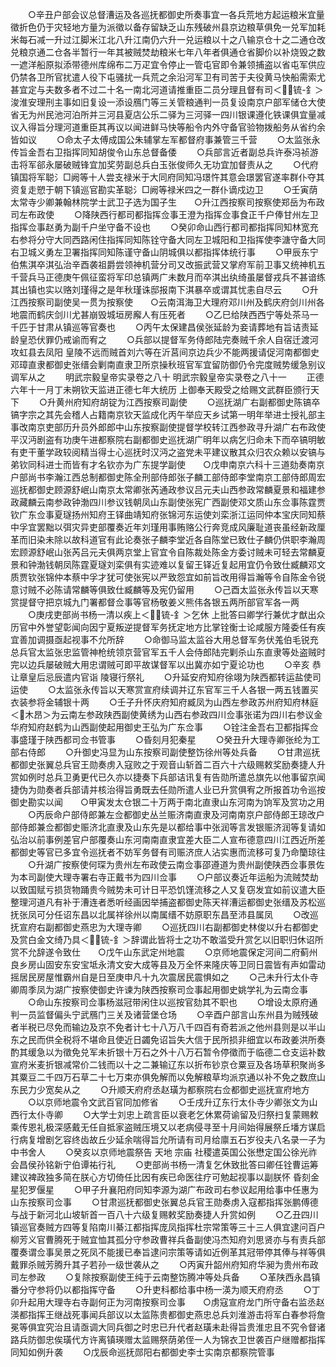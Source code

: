 <!-- { "loadSidebar": true } -->
　　○辛丑户部会议总督漕运及各巡抚都御史所奏事宜一各兵荒地方起运粮米宜量徵折色仍于灾轻地方量为派徵以备存留缺乏山东残破州县京边粮草俱免一兑军加耗米每石减一升过江脚米江北八升江南仍六升一兑运粮以十之八输京仓十之二通仓改兑粮京通二仓各半暂行一年其被贼焚劫粮米七年八年者俱通仓省脚价以补烧毁之数一遮洋船原拟添带德州库绵布二万疋宜令停止一管屯官即令兼领捕盗以省屯军供应仍禁各卫所官扰遣人役下屯骚扰一兵荒之余沿河军卫有司苦于夫役黄马快船需索尤甚宜定与夫数多者不过二十名一南北河道请推重臣二员分理且督有司＜锍-釒＞浚淮安理刑主事如旧复设一添设鴈门等三关管粮通判一员复设南京户部军储仓大使省无为州民池河泊所并三河县夏店公乐二驿为三河驿一四川银课遵化铁课俱宜量减议入得旨分理河道重臣其再议以闻进鲜马快等船令内外守备官验物拨船务从省约余皆如议
　　○命太子太傅成国公朱辅掌左军都督府事兼管三千营
　　○太监张永传旨金吾右卫指挥同知胡俊令山东总督备倭
　　○兵部言近者副总兵许泰冯祯游击将军郤永屡破贼锋宜加奖劳副总兵白玉张俊师久无功宜加督责从之
　　○代府镇国将军聪氵□阙等十人尝支禄米于大同府同知冯璟忤其意会璟罢官遂率群仆夺其资复走愬于朝下镇巡官勘实革聪氵□阙等禄米四之一群仆谪戍边卫
　　○壬寅荫太常寺少卿兼翰林院学士武卫子选为国子生　　○升江西按察司按察使郑岳为布政司左布政使
　　○降陕西行都司都指挥佥事王澄为指挥佥事食正千户俸甘州左卫指挥佥事赵勇为副千户坐守备不设也
　　○癸卯命山西行都司都指挥同知林宽充右参将分守大同西路闲住指挥同知陈铨守备大同左卫城阳和卫指挥使李溏守备大同右卫城义勇左卫署指挥同知陈谨守备山阴城俱以都指挥体统行事
　　○甲辰东宁伯焦淇卒淇弘治辛酉袭祖爵尝领神机营分司又改振武营又掌府军前卫事又统神机五千营兵马正德庚午佩征蛮将军印总镇两广未数月而卒淇出纨绮虽屡督戎兵不甚谙练其出镇也实以赂刘瑾得之是年秋瑾诛邸报南下淇暴卒或谓其忧恚自尽云
　　○升江西按察司副使吴一贯为按察使　　○云南洱海卫大理府邓川州及鹤庆府剑川州各地震而鹤庆剑川尤甚崩毁城垣房廨人有压死者
　　○乙巳给陕西西宁等处茶马一千匹于甘肃从镇巡等官奏也
　　○丙午太保建昌侯张延龄为妾请葬地有旨诘责延龄皇恐伏罪仍戒谕而宥之
　　○兵部以提督军务侍郎陆完奏贼千余人自宿迁渡河攻虹县去凤阳  皇陵不远而贼首刘六等在沂莒间京边兵少不能两援请促河南都御史邓璋直隶都御史张缙会剿南直隶卫所京操秋班官军宜留防御仍令完度贼势缓急别议调军从之
　　明武宗毅皇帝实录卷之八十
明武宗毅皇帝实录卷之八十一
　　正德六年十一月丁未朔钦天监进正德七年大统历  上御奉天殿受之给赐文武群臣颁行天下
　　○升黄州府知府胡锭为江西按察司副使
　　○巡抚湖广右副都御史陈镐卒镐字宗之其先会稽人占籍南京钦天监成化丙午举应天乡试第一明年举进士授礼部主事改南京吏部历升员外郎郎中山东按察副使提督学校转江西参政寻升湖广右布政使平汉沔剧盗有功庚午进都察院右副都御史巡抚湖广明年以病乞归命未下而卒镐明敏有吏干董学政较阅精当得士心巡抚时汉沔之盗党未平建议散其众归农众赖以安镐与弟钦同科进士而皆有才名钦亦为广东提学副使　　○戊申南京六科十三道劾奏南京户部尚书李瀚江西总制都御史陈全刑部侍郎张子麟工部侍郎李堂南京工部侍郎周宏巡抚都御史顾源舒岷山南京太常卿张芮通政参议吕元夫山西参政常麟夏景和福建参政藏麟云南参政钟渤四川参议钱朝凤山东副使张宪广西副使邓文质山东佥事陈霆贾钦广东佥事夏璲扬州知府王铎曲靖知府张锦河东运使刘栾浙江运同仲本宝庆同知蔡中孚宜罢黜以弭灾异吏部覆奏近年刘瑾用事贿赂公行奔竞成风廉耻道丧虽经新政厘革而旧染未除以故科道官有此论奏张子麟李堂近各自陈堂已致仕子麟仍供职李瀚周宏顾源舒岷山张芮吕元夫俱两京堂上官宜令自陈裁处陈金方委讨贼未可轻去常麟夏景和钟渤钱朝凤陈霆夏璲刘栾俱有实迹难以复留王铎近复起用宜仍令致仕臧麟邓文质贾钦张锦仲本蔡中孚才犹可使张宪以严致怨宜如前旨改用得旨瀚等令自陈金令锐意讨贼不必陈请常麟等俱致仕臧麟等及宪仍留用
　　○己酉太监张永传旨以天寒赏提督守把京城九门署都督佥事等官杨敬姜义熊伟各银五两所部官军各一两
　　○庚戌吏部尚书杨一清以疾上＜锍-釒＞乞休  上批答曰卿学行兼优才猷出众历官中外誉望彰闻向因宁夏叛逆提督军务抚定地方比掌铨衡士论咸服方隆委任有疾宜善加调摄亟起视事不允所辞
　　○命御马监太监谷大用总督军务伏羗伯毛锐充总兵官太监张忠监管神枪统领京营官军五千人会侍郎陆完剿杀山东直隶等处盗贼时完以边兵屡破贼大用忠谓贼可即平故谋督军以出冀亦如宁夏论功也
　　○辛亥  恭让章皇后忌辰遣内官诣  陵寝行祭礼
　　○升延安府知府徐翊为陕西都转运盐使司运使
　　○太监张永传旨以天寒赏宣府续调并辽东官军三千人各银一两五钱置买衣装参将金辅银十两
　　○壬子升怀庆府知府臧凤为山西左参政苏州府知府林庭＜木昂＞为云南左参政陕西副使黄绣为山西右参政四川佥事张诺为四川右参议金华府知府赵鹤为山西副使起用御史王弘为广东佥事
　　○铨注金吾右卫都指挥佥事盛瑾于陕西都司佥书管事
　　○昏刻月犯秦星
　　○癸丑升大理寺卿张纶为工部右侍郎
　　○升御史冯显为山东按察司副使整饬徐州等处兵备
　　○甘肃巡抚都御史张翼总兵官王勋奏虏入寇败之于观音山斩首二百六十六级赐敕奖励奏捷人升赏如例时总兵卫勇更代已久亦以捷奏下兵部诘讯复有告勋所遣总旗先以他事留京闻捷伪为勋奏者兵部请并核治得旨勇既去任勋所遣人业已升赏俱宥之所报首功令巡按御史勘实以闻　　○甲寅发太仓银二十万两于南北直隶山东河南为饷军及赏功之用
　　○丙辰命户部侍郎兼左佥都御史丛兰赈济南直隶及河南南京户部侍郎王琼改户部侍郎兼佥都御史赈济北直隶及山东先是以都给事中张润等言发银赈济润等复请如弘治以前事例差官户部覆奏山东河南南直隶宜差大臣二人宣布德意四川江西近所差都御史等官已多宜令巡抚者不妨军务督有司赈济庶人沾实惠而流移可复乃命籣琼往
　　○升湖广按察使何琛为贵州左布政使云南佥事邵遵道为贵州副使陕西佥事景佐为本司副使大理寺署右寺正戴书为四川佥事
　　○户部议奏近年运船为流贼焚劫以致国赋亏损货物踊贵今贼势未可计日平恐饥馑流移之人又复窃发宜如前议遣大臣整理河道凡有补于漕连者悉听经画因举捕盗都御史陈天祥漕运都御史张缙及苏松巡抚张凤可分任诏东昌以北属祥徐州以南属缙不妨原职东昌至沛县属凤
　　○改巡抚宣府右副都御史燕忠为大理寺卿
　　○巡抚四川右副都御史林俊以升右都御史及赏白金文绮乃具＜锍-釒＞辞谓此皆将士之功不敢滥受升赏乞以旧职归休诏所赏不允辞遂令致仕　　○戊午山东武定州地震
　　○京师地震保定河间二府蓟州良乡房山固安东安宝坻永清文安大成等县及万全怀来隆庆等卫同日震皆有声如雷动摇居民房屋惟霸州自是日至庚申凡十九次震居民震惧如之
　　○己未升行太仆寺卿周季凤为湖广按察使御史许谏为陕西按察司佥事起用御史姚学礼为云南佥事
　　○命山东按察司佥事杨滋冠带闲住以巡按官劾其不职也
　　○增设太原府通判一员监督偏头宁武鴈门三关及诸营堡仓场
　　○辛酉户部言山东州县为贼残破者半税已尽免而输边及京不免者计七十八万八千四百有奇若派之他州县则是以半山东之民而供全税将不堪命且使近日蠲免诏旨失大信于民所损非细宜以布政姜洪所奏酌其缓急以为徵免兑军未折银十万石之外十八万石暂令停徵而于临德二仓支运补数宣府米麦折银减常价二钱而以十之二兼输辽东以折布钞京仓粟豆及各场草积聚尚多其粟豆二千四万石草二十七万束亦俱免解而以免解粮草均派京通以补不免之数庶山东民力少宽矣从之
　　○升顺天府府丞赵璜为都察院右佥都御史巡抚宣府地方
　　○以京师地震令文武百官同加修省
　　○壬戌升辽东行太仆寺少卿张文为山西行太仆寺卿
　　○大学士刘忠上疏言臣以衰老乞休累荷谕留及归祭扫复蒙赐敕乘传恩礼极深感戴无任自抵家盗贼压境又以老病侵寻至十月间始得展祭丘墦方谋启行病复增剧乞容终齿故丘少延余喘得旨允所请有司月给廪五石岁役夫八名录一子为中书舍人
　　○癸亥以京师地震祭告  天地  宗庙  社稷遣英国公张懋定国公徐光祚会昌侯孙铭新宁伯谭祐行礼
　　○吏部尚书杨一清复乞休致批答曰卿任铨曹运筹建议裨政独多简在朕心方切倚任比因有疾已命医往疗可勉起视事以副朕怀  昏刻金星犯罗偃星
　　○甲子升襄阳府同知李源为湖广布政司右参议起用给事中任惠为山东按察司佥事
　　○甘肃巡抚都御史张翼总兵官王勋奏虏入寇都指挥张鹏傅德与战于新河北山坡斩首一百八十六级复赐敕奖励奏捷人升赏如例
　　○乙丑四川镇巡官奏贼方四等复陷南川綦江都指挥庞凤指挥杜宗常策等三十三人俱宜逮问百户柳芳义官曹腾死于贼宜恤其孤分守参政曹祥兵备副使冯杰知府刘思贤亦与有责兵部覆奏谓佥事吴景之死凤不能援已奉旨逮问宗策等请如近例革其冠带停其俸与祥等俱戴罪杀贼芳腾升其子若孙一级世袭从之
　　○丙寅升韶州府知府华昶为贵州布政司左参政
　　○复除按察副使王纯于云南整饬腾冲等处兵备
　　○革陕西永昌镇番分守参将仍以都指挥守备
　　○升吏科都给事中杨一渶为顺天府府丞
　　○丁卯升起用大理寺右寺副何正为河南按察司佥事　　○虏寇宣府龙门所守备右监丞赵渶都指挥王继战死事闻兵部议以太监陈贵都御史燕忠总兵刘淮游击将军白春参将詹冕等俱宜究治且请亟调大同兵御之时忠已升代者赵璜未赴得旨贵淮忠且不究令督诸路兵防御忠俟璜代方许离镇瑛赠太监赐祭荫弟侄一人为锦衣卫世袭百户继赠都指挥同知如例升袭
　　○戊辰命巡抚郧阳右都御史李士实南京都察院管事
